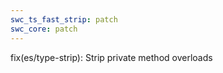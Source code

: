 ```yaml
---
swc_ts_fast_strip: patch
swc_core: patch
---
```


fix(es/type-strip): Strip private method overloads

